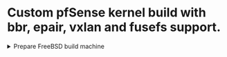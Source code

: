 # Custom pfSense kernel build with bbr, epair, vxlan and fusefs support.
<details>
<summary>Prepare FreeBSD build machine</summary>
</details>
